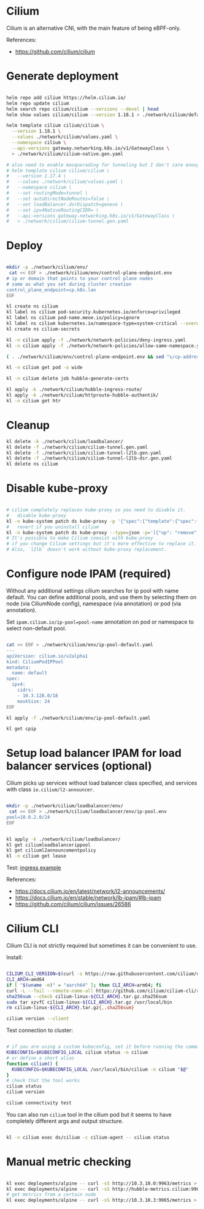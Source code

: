 
# Cilium

Cilium is an alternative CNI, with the main feature of being eBPF-only.

References:
- https://github.com/cilium/cilium

# Generate deployment

```bash

helm repo add cilium https://helm.cilium.io/
helm repo update cilium
helm search repo cilium/cilium --versions --devel | head
helm show values cilium/cilium --version 1.18.1 > ./network/cilium/default-values.yaml

helm template cilium cilium/cilium \
  --version 1.18.1 \
  --values ./network/cilium/values.yaml \
  --namespace cilium \
  --api-versions gateway.networking.k8s.io/v1/GatewayClass \
  > ./network/cilium/cilium-native.gen.yaml

# also need to enable masquerading for tunneling but I don't care enough about it to configure and test this config
# helm template cilium cilium/cilium \
#   --version 1.17.4 \
#   --values ./network/cilium/values.yaml \
#   --namespace cilium \
#   --set routingMode=tunnel \
#   --set autoDirectNodeRoutes=false \
#   --set loadBalancer.dsrDispatch=geneve \
#   --set ipv4NativeRoutingCIDR= \
#   --api-versions gateway.networking.k8s.io/v1/GatewayClass \
#   > ./network/cilium/cilium-tunnel.gen.yaml

```

# Deploy

```bash

mkdir -p ./network/cilium/env/
 cat << EOF > ./network/cilium/env/control-plane-endpoint.env
# ip or domain that points to your control plane nodes
# same as what you set during cluster creation
control_plane_endpoint=cp.k8s.lan
EOF

kl create ns cilium
kl label ns cilium pod-security.kubernetes.io/enforce=privileged
kl label ns cilium pod-name.meoe.io/policy=ignore
kl label ns cilium kubernetes.io/namespace-type=system-critical --overwrite
kl create ns cilium-secrets

kl -n cilium apply -f ./network/network-policies/deny-ingress.yaml
kl -n cilium apply -f ./network/network-policies/allow-same-namespace.yaml

( . ./network/cilium/env/control-plane-endpoint.env && sed "s/cp-address-automatic-replace/$control_plane_endpoint/" ./network/cilium/cilium-native.gen.yaml | kl apply -f - )

kl -n cilium get pod -o wide

kl -n cilium delete job hubble-generate-certs

kl apply -k ./network/cilium/hubble-ingress-route/
kl apply -k ./network/cilium/httproute-hubble-authentik/
kl -n cilium get htr

```

# Cleanup

```bash
kl delete -k ./network/cilium/loadbalancer/
kl delete -f ./network/cilium/cilium-tunnel.gen.yaml
kl delete -f ./network/cilium/cilium-tunnel-l2lb.gen.yaml
kl delete -f ./network/cilium/cilium-tunnel-l2lb-dsr.gen.yaml
kl delete ns cilium
```

# Disable kube-proxy

```bash

# cilium completely replaces kube-proxy so you need to disable it.
#   disable kube-proxy
kl -n kube-system patch ds kube-proxy -p '{"spec":{"template":{"spec":{"nodeSelector":{"enable-kube-proxy": "true"}}}}}'
#   revert if you uninstall cilium
kl -n kube-system patch ds kube-proxy --type=json -p='[{"op": "remove", "path": "/spec/template/spec/nodeSelector/enable-kube-proxy"}]'
# It's possible to make Cilium coexist with kube-proxy
# if you change Cilium settings but it's more effective to replace it.
# Also, `l2lb` doesn't work without kube-proxy replacement.

```

# Configure node IPAM (required)

Without any additional settings cilium searches for ip pool with name default.
You can define additional pools, and use them by selecting them
on node (via CiliumNode config), namespace (via annotation) or pod (via annotation).

Set `ipam.cilium.io/ip-pool=pool-name` annotation on pod or namespace to select non-default pool.

```bash

cat << EOF > ./network/cilium/env/ip-pool-default.yaml
---
apiVersion: cilium.io/v2alpha1
kind: CiliumPodIPPool
metadata:
  name: default
spec:
  ipv4:
    cidrs:
    - 10.3.128.0/18
    maskSize: 24
EOF

kl apply -f ./network/cilium/env/ip-pool-default.yaml

kl get cpip

```

# Setup load balancer IPAM for load balancer services (optional)

Cilium picks up services without load balancer class specified,
and services with class `io.cilium/l2-announcer`.

```bash

mkdir -p ./network/cilium/loadbalancer/env/
 cat << EOF > ./network/cilium/loadbalancer/env/ip-pool.env
pool=10.0.2.0/24
EOF

```

```bash

kl apply -k ./network/cilium/loadbalancer/
kl get ciliumloadbalancerippool
kl get ciliuml2announcementpolicy
kl -n cilium get lease

```

Test: [ingress example](../../test/ingress/readme.md)

References:
- https://docs.cilium.io/en/latest/network/l2-announcements/
- https://docs.cilium.io/en/stable/network/lb-ipam/#lb-ipam
- https://github.com/cilium/cilium/issues/26586

# Cilium CLI

Cilium CLI is not strictly required but sometimes it can be convenient to use.

Install:

```bash

CILIUM_CLI_VERSION=$(curl -s https://raw.githubusercontent.com/cilium/cilium-cli/main/stable.txt)
CLI_ARCH=amd64
if [ "$(uname -m)" = "aarch64" ]; then CLI_ARCH=arm64; fi
curl -L --fail --remote-name-all https://github.com/cilium/cilium-cli/releases/download/${CILIUM_CLI_VERSION}/cilium-linux-${CLI_ARCH}.tar.gz{,.sha256sum}
sha256sum --check cilium-linux-${CLI_ARCH}.tar.gz.sha256sum
sudo tar xzvfC cilium-linux-${CLI_ARCH}.tar.gz /usr/local/bin
rm cilium-linux-${CLI_ARCH}.tar.gz{,.sha256sum}

cilium version --client

```

Test connection to cluster:

```bash

# if you are using a custom kubeconfig, set it before running the command
KUBECONFIG=$KUBECONFIG_LOCAL cilium status -n cilium
# or define a short alias
function cilium() {
  KUBECONFIG=$KUBECONFIG_LOCAL /usr/local/bin/cilium -n cilium "$@"
}
# check that the tool works
cilium status
cilium version

cilium connectivity test

```

You can also run `cilium` tool in the cilium pod
but it seems to have completely different args and output structure.

```bash

kl -n cilium exec ds/cilium -c cilium-agent -- cilium status

```

# Manual metric checking

```bash

kl exec deployments/alpine -- curl -sS http://10.3.10.0:9963/metrics > ./cilium-operator-metrics.log
kl exec deployments/alpine -- curl -sS http://hubble-metrics.cilium:9965/metrics > ./cilium-hubble-metrics.log
# get metrics from a certain node
kl exec deployments/alpine -- curl -sS http://10.3.10.3:9965/metrics > ./cilium-hubble-metrics.log

```
